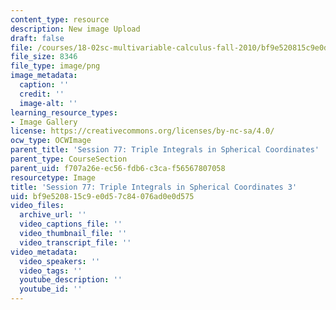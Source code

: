 ```yaml
---
content_type: resource
description: New image Upload
draft: false
file: /courses/18-02sc-multivariable-calculus-fall-2010/bf9e520815c9e0d57c84076ad0e0d575_MIT18_02SC_L26Brds_8.png
file_size: 8346
file_type: image/png
image_metadata:
  caption: ''
  credit: ''
  image-alt: ''
learning_resource_types:
- Image Gallery
license: https://creativecommons.org/licenses/by-nc-sa/4.0/
ocw_type: OCWImage
parent_title: 'Session 77: Triple Integrals in Spherical Coordinates'
parent_type: CourseSection
parent_uid: f707a26e-ec56-fdb6-c3ca-f56567807058
resourcetype: Image
title: 'Session 77: Triple Integrals in Spherical Coordinates 3'
uid: bf9e5208-15c9-e0d5-7c84-076ad0e0d575
video_files:
  archive_url: ''
  video_captions_file: ''
  video_thumbnail_file: ''
  video_transcript_file: ''
video_metadata:
  video_speakers: ''
  video_tags: ''
  youtube_description: ''
  youtube_id: ''
---
```

